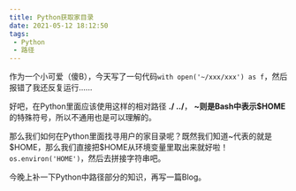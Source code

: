 ```yaml
---
title: Python获取家目录
date: 2021-05-12 18:12:50
tags:
 - Python
 - 路径
---
```


作为一个小可爱（傻B），今天写了一句代码`with open('~/xxx/xxx') as f`，然后报错了我还反复运行......



好吧，在Python里面应该使用这样的相对路径 **./ ../**， **~**则是Bash中表示**$HOME**的特殊符号，所以不通用也是可以理解的。



那么我们如何在Python里面找寻用户的家目录呢？既然我们知道~代表的就是$HOME，那么我们直接把\$HOME从环境变量里取出来就好啦！`os.environ('HOME')`，然后去拼接字符串吧。



今晚上补一下Python中路径部分的知识，再写一篇Blog。

